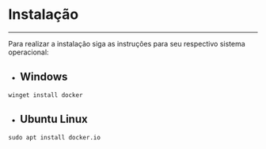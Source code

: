 # Instalação
___
Para realizar a instalação siga as instruções para seu respectivo sistema operacional:

- ## Windows
```
winget install docker
```

- ## Ubuntu Linux
```
sudo apt install docker.io
```